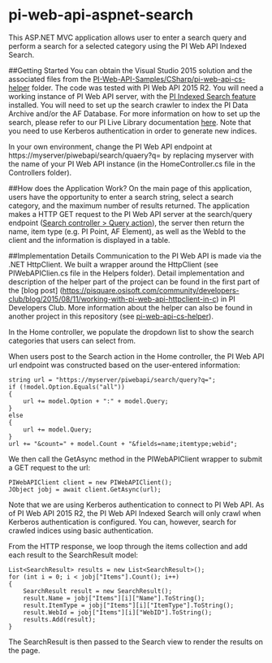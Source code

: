 # pi-web-api-aspnet-search
This ASP.NET MVC application allows user to enter a search query and perform a search for a selected category using the PI Web API Indexed Search.

##Getting Started
You can obtain the Visual Studio 2015 solution and the associated files from the [PI-Web-API-Samples/CSharp/pi-web-api-cs-helper](./) folder. The code was tested with PI Web API 2015 R2. You will need a working instance of PI Web API server, with the [PI Indexed Search feature](https://livelibrary.osisoft.com/LiveLibrary/content/en/web-api-v2/GUID-78EA0D36-5BDD-4F40-99FB-6D48D62B15DA) installed. You will need to set up the search crawler to index the PI Data Archive and/or the AF Database. For more information on how to set up the search, please refer to our PI Live Library documentation [here](https://livelibrary.osisoft.com/LiveLibrary/content/en/web-api-v2/GUID-D847876F-A9A3-4089-89C8-5205FBCF9198#addHistory=true&filename=GUID-16B3943B-0F1C-4BAF-94B0-0872AB00F797.xml&docid=GUID-16B3943B-0F1C-4BAF-94B0-0872AB00F797&inner_id=&tid=&query=&scope=&resource=&toc=false&eventType=lcContent.loadDocGUID-16B3943B-0F1C-4BAF-94B0-0872AB00F797). Note that you need to use Kerberos authentication in order to generate new indices.

In your own environment, change the PI Web API endpoint at https://myserver/piwebapi/search/quaery?q= by replacing myserver with the name of your PI Web API instance (in the HomeController.cs file in the Controllers folder).

##How does the Application Work?
On the main page of this application, users have the opportunity to enter a search string, select a search category, and the maximum number of results returned. The application makes a HTTP GET request to the PI Web API server at the search/query endpoint ([Search controller > Query action](https://techsupport.osisoft.com/Documentation/PI-Web-API/help/controllers/search/actions/query.html)), the server then return the name, item type (e.g. PI Point, AF Element), as well as the WebId to the client and the information is displayed in a table. 

##Implementation Details
Communication to the PI Web API is made via the .NET HttpClient. We built a wrapper around the HttpClient (see PIWebAPIClien.cs file in the Helpers folder). Detail implementation and description of the helper part of the project can be found in the first part of the [blog post] (https://pisquare.osisoft.com/community/developers-club/blog/2015/08/11/working-with-pi-web-api-httpclient-in-c) in PI Developers Club. More information about the helper can also be found in another project in this repository (see [pi-web-api-cs-helper](.../CSharp/pi-web-api-cs-helper)).

In the Home controller, we populate the dropdown list to show the search categories that users can select from. 

When users post to the Search action in the Home controller, the PI Web API url endpoint was constructed based on the user-entered information:
```
string url = "https://myserver/piwebapi/search/query?q=";
if (!model.Option.Equals("all"))
{
    url += model.Option + ":" + model.Query;
}
else
{
    url += model.Query;
}
url += "&count=" + model.Count + "&fields=name;itemtype;webid";
```

We then call the GetAsync method in the PIWebAPIClient wrapper to submit a GET request to the url:
```
PIWebAPIClient client = new PIWebAPIClient();
JObject jobj = await client.GetAsync(url);
```
Note that we are using Kerberos authentication to connect to PI Web API. As of PI Web API 2015 R2, the PI Web API Indexed Search will only crawl when Kerberos authentication is configured. You can, however, search for crawled indices using basic authentication.

From the HTTP response, we loop through the items collection and add each result to the SearchResult model:
```
List<SearchResult> results = new List<SearchResult>();
for (int i = 0; i < jobj["Items"].Count(); i++)
{
    SearchResult result = new SearchResult();
    result.Name = jobj["Items"][i]["Name"].ToString();
    result.ItemType = jobj["Items"][i]["ItemType"].ToString();
    result.WebId = jobj["Items"][i]["WebID"].ToString();
    results.Add(result);
}
```

The SearchResult is then passed to the Search view to render the results on the page.
